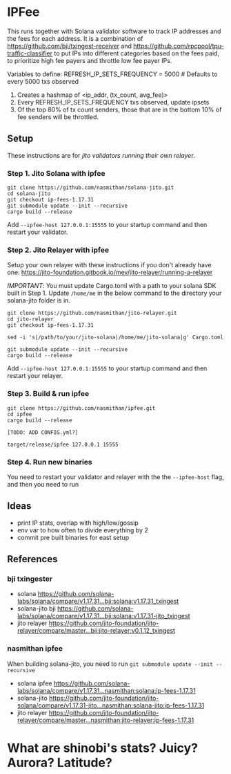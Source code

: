 # IPFee

This runs together with Solana validator software to track IP addresses and the fees for each address. It is a combination of https://github.com/bji/txingest-receiver and https://github.com/rpcpool/tpu-traffic-classifier to put IPs into different categories based on the fees paid, to prioritize high fee payers and throttle low fee payer IPs.

Variables to define:
REFRESH_IP_SETS_FREQUENCY = 5000 # Defaults to every 5000 txs observed

1. Creates a hashmap of <ip_addr, (tx_count, avg_fee)>
2. Every REFRESH_IP_SETS_FREQUENCY txs observed, update ipsets
3. Of the top 80% of tx count senders, those that are in the bottom 10% of fee senders will be throttled.

## Setup

These instructions are for _jito validators running their own relayer_.

### Step 1. Jito Solana with ipfee

```
git clone https://github.com/nasmithan/solana-jito.git
cd solana-jito
git checkout ip-fees-1.17.31
git submodule update --init --recursive
cargo build --release
```

Add `--ipfee-host 127.0.0.1:15555` to your startup command and then restart your validator.

### Step 2. Jito Relayer with ipfee

Setup your own relayer with these instructions if you don't already have one: https://jito-foundation.gitbook.io/mev/jito-relayer/running-a-relayer

_IMPORTANT_: You must update Cargo.toml with a path to your solana SDK built in Step 1.
Update `/home/me` in the below command to the directory your solana-jito folder is in.

```
git clone https://github.com/nasmithan/jito-relayer.git
cd jito-relayer
git checkout ip-fees-1.17.31

sed -i 's|/path/to/your/jito-solana|/home/me/jito-solana|g' Cargo.toml

git submodule update --init --recursive
cargo build --release
```

Add `--ipfee-host 127.0.0.1:15555` to your startup command and then restart your relayer.

### Step 3. Build & run ipfee

```
git clone https://github.com/nasmithan/ipfee.git
cd ipfee
cargo build --release

[TODO: ADD CONFIG.yml?]

target/release/ipfee 127.0.0.1 15555
```

### Step 4. Run new binaries

You need to restart your validator and relayer with the the `--ipfee-host` flag, and then you need to run

## Ideas

- print IP stats, overlap with high/low/gossip
- env var to how often to divide everything by 2
- commit pre built binaries for east setup

## References

### bji txingester

- solana https://github.com/solana-labs/solana/compare/v1.17.31...bji:solana:v1.17.31_txingest
- solana-jito bji https://github.com/solana-labs/solana/compare/v1.17.31...bji:solana:v1.17.31-jito_txingest
- jito relayer https://github.com/jito-foundation/jito-relayer/compare/master...bji:jito-relayer:v0.1.12_txingest

### nasmithan ipfee

When building solana-jito, you need to run `git submodule update --init --recursive`

- solana ipfee https://github.com/solana-labs/solana/compare/v1.17.31...nasmithan:solana:ip-fees-1.17.31
- solana-jito https://github.com/jito-foundation/jito-solana/compare/v1.17.31-jito...nasmithan:solana-jito:ip-fees-1.17.31
- jito relayer https://github.com/jito-foundation/jito-relayer/compare/master...nasmithan:jito-relayer:ip-fees-1.17.31

# What are shinobi's stats? Juicy? Aurora? Latitude?
